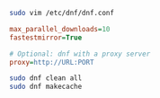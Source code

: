 ```bash
sudo vim /etc/dnf/dnf.conf
```

```ini
max_parallel_downloads=10
fastestmirror=True

# Optional: dnf with a proxy server
proxy=http://URL:PORT
```

```bash
sudo dnf clean all
sudo dnf makecache
```
